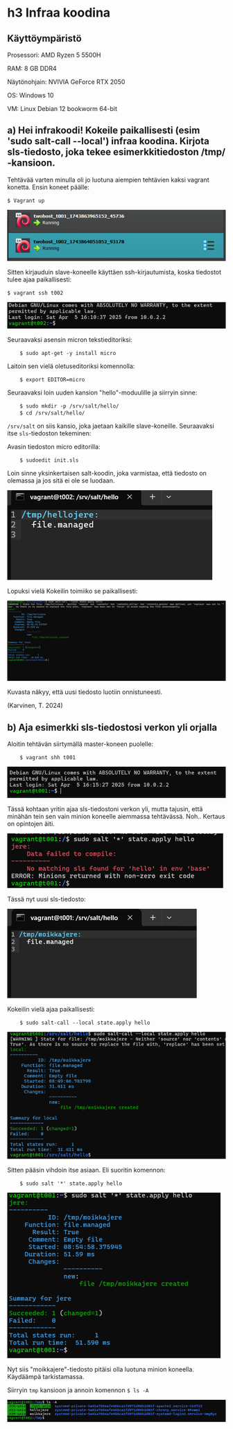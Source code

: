 # h3 Infraa koodina

## Käyttöympäristö

Prosessori: AMD Ryzen 5 5500H

RAM: 8 GB DDR4

Näytönohjain: NVIVIA GeForce RTX 2050

OS: Windows 10

VM: Linux Debian 12 bookworm 64-bit

## a) Hei infrakoodi! Kokeile paikallisesti (esim 'sudo salt-call --local') infraa koodina. Kirjota sls-tiedosto, joka tekee esimerkkitiedoston /tmp/ -kansioon.

Tehtävää varten minulla oli jo luotuna aiempien tehtävien kaksi vagrant konetta. Ensin koneet päälle:

    $ Vagrant up

![Vagrant up](Kuvat/twohost.png)

Sitten kirjauduin slave-koneelle käyttäen ssh-kirjautumista, koska tiedostot tulee ajaa paikallisesti: 

    $ vagrant ssh t002

![ssh kirjautuminen minionille](Kuvat/minionlogin.png)

Seuraavaksi asensin micron tekstieditoriksi: 

        $ sudo apt-get -y install micro

Laitoin sen vielä oletuseditoriksi komennolla: 

        $ export EDITOR=micro

Seuraavaksi loin uuden kansion "hello"-moduulille ja siirryin sinne: 

        $ sudo mkdir -p /srv/salt/hello/
        $ cd /srv/salt/hello/

`/srv/salt` on siis kansio, joka jaetaan kaikille slave-koneille. 
Seuraavaksi itse `sls`-tiedoston tekeminen: 

Avasin tiedoston micro editorilla: 

        $ sudoedit init.sls

Loin sinne yksinkertaisen salt-koodin, joka varmistaa, että tiedosto on olemassa ja jos sitä ei ole se luodaan. 

![salt-koodia init.sls](Kuvat/hellojere.png)

Lopuksi vielä Kokeilin toimiiko se paikallisesti: 

![Testi ajo paikallisesti](Kuvat/saltcall.png)

Kuvasta näkyy, että uusi tiedosto luotiin onnistuneesti. 

(Karvinen, T. 2024)

## b) Aja esimerkki sls-tiedostosi verkon yli orjalla 

Aloitin tehtävän siirtymällä master-koneen puolelle: 

        $ vagrant shh t001

![ssh kirjautuminen masterille](Kuvat/sshlogin.png)

Tässä kohtaan yritin ajaa sls-tiedostoni verkon yli, mutta tajusin, että minähän tein sen vain minion koneelle aiemmassa tehtävässä. Noh.. Kertaus on opintojen äiti.

![oma vika pikku sika](Kuvat/error.png)
        
Tässä nyt uusi sls-tiedosto: 

![uusi sls-tiedosto master-koneella](Kuvat/moikkajere.png)

Kokeilin vielä ajaa paikallisesti: 

        $ sudo salt-call --local state.apply hello

![newfile](Kuvat/newsls.png)

Sitten pääsin vihdoin itse asiaan. Eli suoritin komennon: 

        $ sudo salt '*' state.apply hello

![hello](Kuvat/hello.png)

Nyt siis "moikkajere"-tiedosto pitäisi olla luotuna minion koneella. Käydäämpä tarkistamassa. 

Siirryin `tmp` kansioon ja annoin komennon `$ ls -A`

![tiedosto luotu](Kuvat/moikkajereluotu.png)

